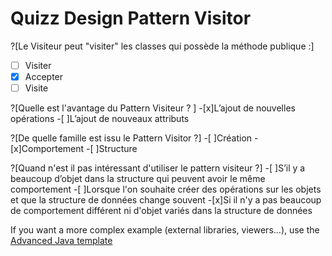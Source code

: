 # Quizz Design Pattern Visitor
?[Le Visiteur peut "visiter" les classes qui possède la méthode publique :]
-[ ] Visiter
-[x] Accepter
-[ ] Visite

?[Quelle est l'avantage du Pattern Visiteur ? ]
-[x]L’ajout de nouvelles opérations
-[ ]L’ajout de nouveaux attributs 

?[De quelle famille est issu le Pattern Visitor ?]
-[ ]Création
-[x]Comportement
-[ ]Structure


?[Quand n'est il pas intéressant d'utiliser le pattern visiteur ?]
-[ ]S’il y a beaucoup d’objet dans la structure qui peuvent avoir le même comportement
-[ ]Lorsque l'on souhaite créer des opérations sur les objets et que la structure de données change souvent
-[x]Si il n'y a pas beaucoup de comportement différent ni d'objet variés dans la structure de données







If you want a more complex example (external libraries, viewers...), use the [Advanced Java template](https://tech.io/select-repo/385)
